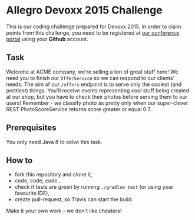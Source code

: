 # Allegro Devoxx 2015 Challenge

This is our coding challenge prepared for Devoxx 2015. In order to claim points from this challenge, you need to be
registered at [our conference portal](http://conf.allegrotech.io) using your **Github** account.

## Task

Welcome at ACME company, we're selling a ton of great stuff here!
We need you to finish our `OfferService` so we can respond to our clients' needs.
The aim of our `/offers` endpoint is to serve only the coolest (and prettiest) things.
You'll receive events representing cool stuff being created at our shop,
but you have to check their photos before serving them to our users! 
Remember - we classify photo as pretty only when our super-clever REST PhotoScoreService
returns score greater or equal 0.7. 

## Prerequisites

You only need Java 8 to solve this task.

## How to

* fork this repository and clone it,
* code, code, code...
* check if tests are green by running `./gradlew test` (or using your favourite IDE),
* create pull-request, so Travis can start the build.

Make it your own work - we don't like cheaters!